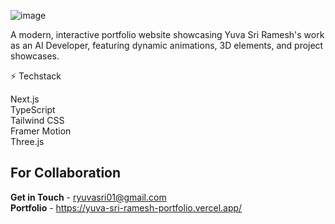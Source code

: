 ![image](https://github.com/user-attachments/assets/4ba30bf8-9712-4dd9-914e-e009d5fd65f3)

A modern, interactive portfolio website showcasing Yuva Sri Ramesh's work as an AI Developer, featuring dynamic animations, 3D elements, and project showcases.

⚡ Techstack

Next.js<br>
TypeScript<br>
Tailwind CSS<br>
Framer Motion<br>
Three.js<br>
## For Collaboration
**Get in Touch** - ryuvasri01@gmail.com<br>
**Portfolio** - https://yuva-sri-ramesh-portfolio.vercel.app/
